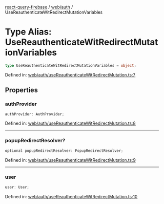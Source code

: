 [react-query-firebase](../../../modules.md) / [web/auth](../index.md) / UseReauthenticateWitRedirectMutationVariables

# Type Alias: UseReauthenticateWitRedirectMutationVariables

```ts
type UseReauthenticateWitRedirectMutationVariables = object;
```

Defined in: [web/auth/useReauthenticateWitRedirectMutation.ts:7](https://github.com/vpishuk/react-query-firebase/blob/10e2945f75363a784c3dfc0e90b9f7a489dcc848/web/auth/useReauthenticateWitRedirectMutation.ts#L7)

## Properties

### authProvider

```ts
authProvider: AuthProvider;
```

Defined in: [web/auth/useReauthenticateWitRedirectMutation.ts:8](https://github.com/vpishuk/react-query-firebase/blob/10e2945f75363a784c3dfc0e90b9f7a489dcc848/web/auth/useReauthenticateWitRedirectMutation.ts#L8)

***

### popupRedirectResolver?

```ts
optional popupRedirectResolver: PopupRedirectResolver;
```

Defined in: [web/auth/useReauthenticateWitRedirectMutation.ts:9](https://github.com/vpishuk/react-query-firebase/blob/10e2945f75363a784c3dfc0e90b9f7a489dcc848/web/auth/useReauthenticateWitRedirectMutation.ts#L9)

***

### user

```ts
user: User;
```

Defined in: [web/auth/useReauthenticateWitRedirectMutation.ts:10](https://github.com/vpishuk/react-query-firebase/blob/10e2945f75363a784c3dfc0e90b9f7a489dcc848/web/auth/useReauthenticateWitRedirectMutation.ts#L10)
